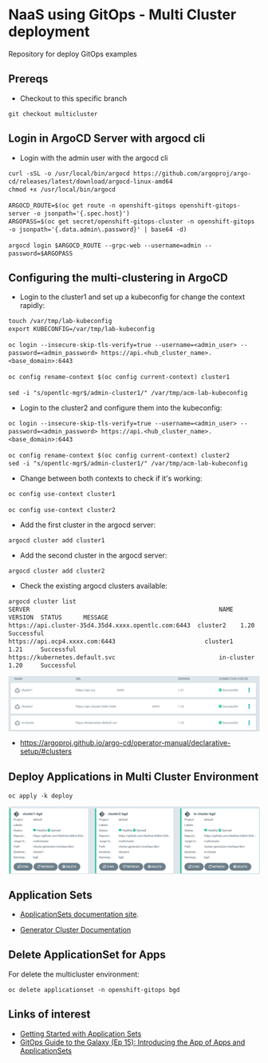 # NaaS using GitOps - Multi Cluster deployment

Repository for deploy GitOps examples

## Prereqs

* Checkout to this specific branch

```
git checkout multicluster
```

## Login in ArgoCD Server with argocd cli

* Login with the admin user with the argocd cli

```
curl -sSL -o /usr/local/bin/argocd https://github.com/argoproj/argo-cd/releases/latest/download/argocd-linux-amd64
chmod +x /usr/local/bin/argocd

ARGOCD_ROUTE=$(oc get route -n openshift-gitops openshift-gitops-server -o jsonpath='{.spec.host}')
ARGOPASS=$(oc get secret/openshift-gitops-cluster -n openshift-gitops -o jsonpath='{.data.admin\.password}' | base64 -d)

argocd login $ARGOCD_ROUTE --grpc-web --username=admin --password=$ARGOPASS
```

## Configuring the multi-clustering in ArgoCD

* Login to the cluster1 and set up a kubeconfig for change the context rapidly:

```
touch /var/tmp/lab-kubeconfig
export KUBECONFIG=/var/tmp/lab-kubeconfig

oc login --insecure-skip-tls-verify=true --username=<admin_user> --password=<admin_password> https://api.<hub_cluster_name>.<base_domain>:6443

oc config rename-context $(oc config current-context) cluster1

sed -i "s/opentlc-mgr$/admin-cluster1/" /var/tmp/acm-lab-kubeconfig
```

* Login to the cluster2 and configure them into the kubeconfig:

```
oc login --insecure-skip-tls-verify=true --username=<admin_user> --password=<admin_password> https://api.<hub_cluster_name>.<base_domain>:6443

oc config rename-context $(oc config current-context) cluster2
sed -i "s/opentlc-mgr$/admin-cluster1/" /var/tmp/acm-lab-kubeconfig
```

* Change between both contexts to check if it's working:

```
oc config use-context cluster1

oc config use-context cluster2
```

* Add the first cluster in the argocd server:

```
argocd cluster add cluster1
```

* Add the second cluster in the argocd server:

```
argocd cluster add cluster2
```

* Check the existing argocd clusters available:

```
argocd cluster list
SERVER                                                     NAME        VERSION  STATUS      MESSAGE
https://api.cluster-35d4.35d4.xxxx.opentlc.com:6443  cluster2    1.20     Successful
https://api.ocp4.xxxx.com:6443                         cluster1    1.21     Successful
https://kubernetes.default.svc                             in-cluster  1.20     Successful
```

<img align="center" width="650" src="docs/pic1.png">

* https://argoproj.github.io/argo-cd/operator-manual/declarative-setup/#clusters

## Deploy Applications in Multi Cluster Environment

```
oc apply -k deploy
```

<img align="center" width="650" src="docs/pic2.png">

## Application Sets

* [ApplicationSets documentation site](https://argocd-applicationset.readthedocs.io/en/stable/).

* [Generator Cluster Documentation](https://argocd-applicationset.readthedocs.io/en/stable/Generators-Cluster/)

## Delete ApplicationSet for Apps

For delete the multicluster environment:

```
oc delete applicationset -n openshift-gitops bgd
```

## Links of interest

* [Getting Started with Application Sets](https://cloud.redhat.com/blog/getting-started-with-applicationsets)
* [GitOps Guide to the Galaxy (Ep 15): Introducing the App of Apps and ApplicationSets](https://www.youtube.com/watch?v=HqzUIJMYnfY&ab_channel=OpenShift)
